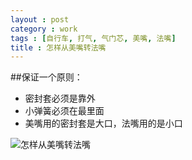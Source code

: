 ```yaml
---
layout : post
category : work
tags : [自行车, 打气, 气门芯, 美嘴, 法嘴]
title : 怎样从美嘴转法嘴
---
```



##保证一个原则：

- 密封套必须是靠外
- 小弹簧必须在最里面
- 美嘴用的密封套是大口，法嘴用的是小口

![怎样从美嘴转法嘴](http://samrain.qiniudn.com/怎么从美嘴转法嘴4GIYO.jpg)
